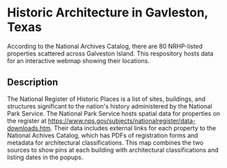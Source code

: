 # Historic Architecture in Gavleston, Texas

According to the National Archives Catalog, there are 80 NRHP-listed properties scattered across Galveston Island. This respository hosts data for an interactive webmap showing their locations.

## Description

The National Register of Historic Places is a list of sites, buildings, and structures significant to the nation's history administered by the National Park Service. The National Park Service hosts spatial data for properties on the register at https://www.nps.gov/subjects/nationalregister/data-downloads.htm. Their data includes external links for each property to the National Achives Catalog, which has PDFs of registration forms and metadata for architectural classifications. This map combines the two sources to show pins at each building with architectural classifications and listing dates in the popups.
